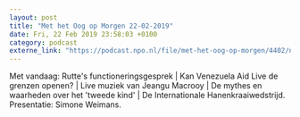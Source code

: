 ```yaml
---
layout: post
title: "Met het Oog op Morgen 22-02-2019"
date: Fri, 22 Feb 2019 23:58:03 +0100
category: podcast
externe_link: "https://podcast.npo.nl/file/met-het-oog-op-morgen/4402/nporadio1_met-het-oog-op-morgen_20190223_met-het-oog-op-morgen-22-02-2019_G5NZ0O.mp3"
---
```


Met vandaag: Rutte's functioneringsgesprek | Kan Venezuela Aid Live de grenzen openen? | Live muziek van Jeangu Macrooy | De mythes en waarheden over het 'tweede kind' | De Internationale Hanenkraaiwedstrijd. Presentatie: Simone Weimans.

